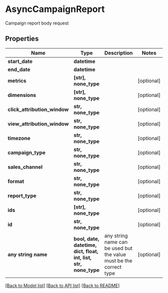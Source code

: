 # AsyncCampaignReport

Campaign report body request

## Properties
Name | Type | Description | Notes
------------ | ------------- | ------------- | -------------
**start_date** | **datetime** |  | 
**end_date** | **datetime** |  | 
**metrics** | **[str], none_type** |  | [optional] 
**dimensions** | **[str], none_type** |  | [optional] 
**click_attribution_window** | **str, none_type** |  | [optional] 
**view_attribution_window** | **str, none_type** |  | [optional] 
**timezone** | **str, none_type** |  | [optional] 
**campaign_type** | **str, none_type** |  | [optional] 
**sales_channel** | **str, none_type** |  | [optional] 
**format** | **str, none_type** |  | [optional] 
**report_type** | **str, none_type** |  | [optional] 
**ids** | **[str], none_type** |  | [optional] 
**id** | **str, none_type** |  | [optional] 
**any string name** | **bool, date, datetime, dict, float, int, list, str, none_type** | any string name can be used but the value must be the correct type | [optional]

[[Back to Model list]](../README.md#documentation-for-models) [[Back to API list]](../README.md#documentation-for-api-endpoints) [[Back to README]](../README.md)


